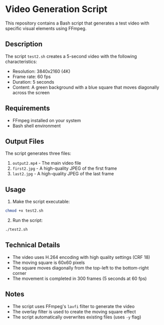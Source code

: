 # Video Generation Script

This repository contains a Bash script that generates a test video with specific visual elements using FFmpeg.

## Description

The script `test2.sh` creates a 5-second video with the following characteristics:

- Resolution: 3840x2160 (4K)
- Frame rate: 60 fps
- Duration: 5 seconds
- Content: A green background with a blue square that moves diagonally across the screen

## Requirements

- FFmpeg installed on your system
- Bash shell environment

## Output Files

The script generates three files:

1. `output2.mp4` - The main video file
2. `first2.jpg` - A high-quality JPEG of the first frame
3. `last2.jpg` - A high-quality JPEG of the last frame

## Usage

1. Make the script executable:

```bash
chmod +x test2.sh
```

2. Run the script:

```bash
./test2.sh
```

## Technical Details

- The video uses H.264 encoding with high quality settings (CRF 18)
- The moving square is 60x60 pixels
- The square moves diagonally from the top-left to the bottom-right corner
- The movement is completed in 300 frames (5 seconds at 60 fps)

## Notes

- The script uses FFmpeg's `lavfi` filter to generate the video
- The overlay filter is used to create the moving square effect
- The script automatically overwrites existing files (uses `-y` flag)
